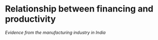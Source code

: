 # Relationship between financing and productivity
_Evidence from the manufacturing industry in India_
